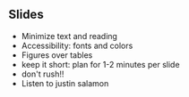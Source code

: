 ## Slides

- Minimize text and reading
- Accessibility: fonts and colors
- Figures over tables
- keep it short: plan for 1-2 minutes per slide
- don't rush!!
- Listen to justin salamon

